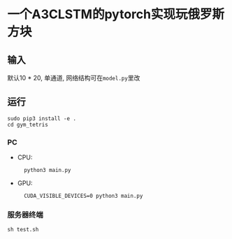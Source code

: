 # 一个A3CLSTM的pytorch实现玩俄罗斯方块

## 输入
默认10 * 20, 单通道, 网络结构可在`model.py`里改

## 运行
    sudo pip3 install -e .
    cd gym_tetris
### PC
* CPU:
   
        python3 main.py

* GPU:

        CUDA_VISIBLE_DEVICES=0 python3 main.py

### 服务器终端

    sh test.sh
